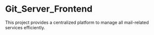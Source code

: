 # Git_Server_Frontend
This project provides a centralized platform to manage all mail-related services efficiently. 
